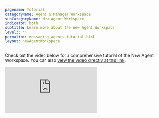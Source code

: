 ```yaml
---
pagename: Tutorial
categoryName: Agent & Manager Workspace
subCategoryName: New Agent Workspace
indicator: both
subtitle: Learn more about the new Agent Workspace
level3: ''
permalink: messaging-agents-tutorial.html
layout: newAgentWorkspace
---
```


Check out the video below for a comprehensive tutorial of the New Agent Workspace. You can also [view the video directly at this link](https://vimeo.com/357193087/7d6d59ca85).

<iframe style="max-width: 750px;" src="https://player.vimeo.com/video/357193087" frameborder="0" webkitallowfullscreen mozallowfullscreen allowfullscreen></iframe>
